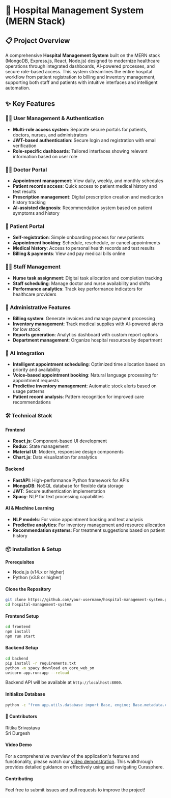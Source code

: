 # 🏥 Hospital Management System (MERN Stack)

## 📋 Project Overview
A comprehensive **Hospital Management System** built on the MERN stack (MongoDB, Express.js, React, Node.js) designed to modernize healthcare operations through integrated dashboards, AI-powered processes, and secure role-based access.
This system streamlines the entire hospital workflow from patient registration to billing and inventory management, supporting both staff and patients with intuitive interfaces and intelligent automation.

## ✨ Key Features
### 🧑‍⚕️ User Management & Authentication

- **Multi-role access system**: Separate secure portals for patients, doctors, nurses, and administrators
- **JWT-based authentication**: Secure login and registration with email verification
- **Role-specific dashboards**: Tailored interfaces showing relevant information based on user role

### 👨‍⚕️ Doctor Portal

- **Appointment management**: View daily, weekly, and monthly schedules
- **Patient records access**: Quick access to patient medical history and test results
- **Prescription management**: Digital prescription creation and medication history tracking
- **AI-assisted diagnosis**: Recommendation system based on patient symptoms and history

### 🏥 Patient Portal

- **Self-registration**: Simple onboarding process for new patients
- **Appointment booking**: Schedule, reschedule, or cancel appointments
- **Medical history**: Access to personal health records and test results
- **Billing & payments**: View and pay medical bills online

### 👩‍⚕️ Staff Management

- **Nurse task assignment**: Digital task allocation and completion tracking
- **Staff scheduling**: Manage doctor and nurse availability and shifts
- **Performance analytics**: Track key performance indicators for healthcare providers

### 💼 Administrative Features

- **Billing system**: Generate invoices and manage payment processing
- **Inventory management**: Track medical supplies with AI-powered alerts for low stock
- **Reports generation**: Analytics dashboard with custom report options
- **Department management**: Organize hospital resources by department

### 🤖 AI Integration

- **Intelligent appointment scheduling**: Optimized time allocation based on priority and availability
- **Voice-based appointment booking**: Natural language processing for appointment requests
- **Predictive inventory management**: Automatic stock alerts based on usage patterns
- **Patient record analysis**: Pattern recognition for improved care recommendations

### 🛠️ Technical Stack
#### Frontend

- **React.js**: Component-based UI development
- **Redux**: State management
- **Material UI**: Modern, responsive design components
- **Chart.js**: Data visualization for analytics

#### Backend

- **FastAPI**: High-performance Python framework for APIs
- **MongoDB**: NoSQL database for flexible data storage
- **JWT**: Secure authentication implementation
- **Spacy**: NLP for text processing capabilities

#### AI & Machine Learning

- **NLP models**: For voice appointment booking and text analysis
- **Predictive analytics**: For inventory management and resource allocation
- **Recommendation systems**: For treatment suggestions based on patient history

### 📦 Installation & Setup

**Prerequisites**

- Node.js (v14.x or higher) 
- Python (v3.8 or higher)

#### Clone the Repository
```bash
git clone https://github.com/your-username/hospital-management-system.git
cd hospital-management-system
```

#### Frontend Setup
```bash
cd frontend
npm install
npm run start
```

#### Backend Setup
```bash
cd backend
pip install -r requirements.txt
python -m spacy download en_core_web_sm
uvicorn app.run:app --reload
```

Backend API will be available at `http://localhost:8000`.

#### Initialize Database
```bash
python -c "from app.utils.database import Base, engine; Base.metadata.create_all(bind=engine)"
```

#### 👥 Contributors

Ritika Srivastava \
Sri Durgesh

#### Video Demo

For a comprehensive overview of the application's features and functionality, please watch our [video demonstration](https://youtu.be/0yQ9vURTq6Y). This walkthrough provides detailed guidance on effectively using and navigating Curasphere.

#### Contributing

Feel free to submit issues and pull requests to improve the project!
